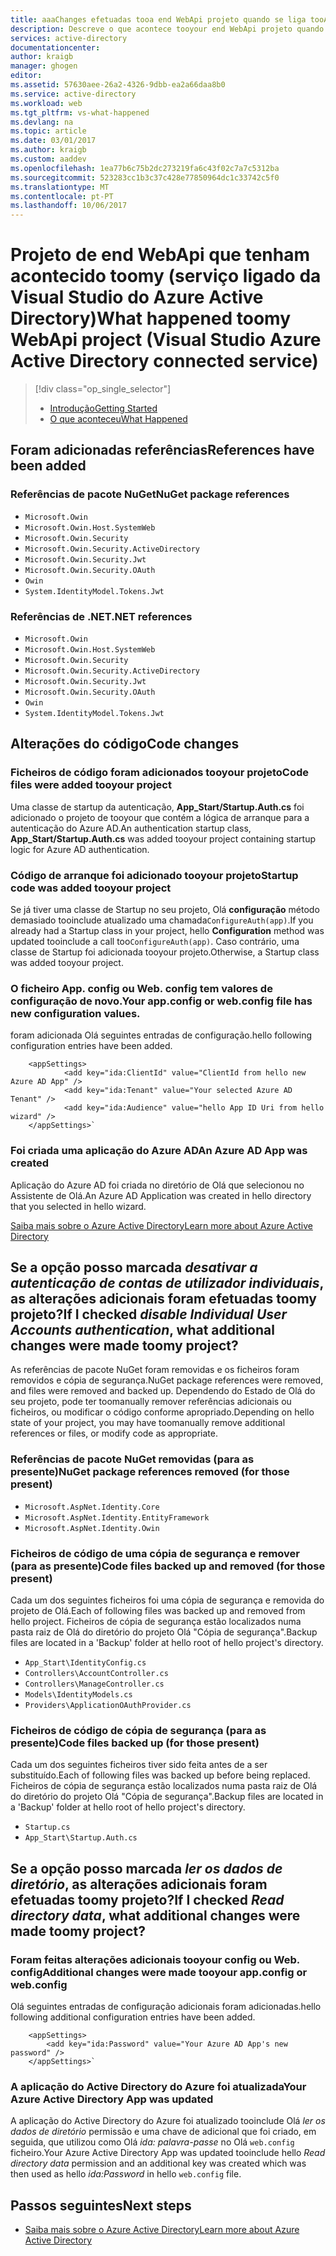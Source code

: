 ```yaml
---
title: aaaChanges efetuadas tooa end WebApi projeto quando se liga tooAzure AD | Microsoft Docs
description: Descreve o que acontece tooyour end WebApi projeto quando se liga tooAzure AD utilizando o Visual Studio
services: active-directory
documentationcenter: 
author: kraigb
manager: ghogen
editor: 
ms.assetid: 57630aee-26a2-4326-9dbb-ea2a66daa8b0
ms.service: active-directory
ms.workload: web
ms.tgt_pltfrm: vs-what-happened
ms.devlang: na
ms.topic: article
ms.date: 03/01/2017
ms.author: kraigb
ms.custom: aaddev
ms.openlocfilehash: 1ea77b6c75b2dc273219fa6c43f02c7a7c5312ba
ms.sourcegitcommit: 523283cc1b3c37c428e77850964dc1c33742c5f0
ms.translationtype: MT
ms.contentlocale: pt-PT
ms.lasthandoff: 10/06/2017
---
```

# <a name="what-happened-toomy-webapi-project-visual-studio-azure-active-directory-connected-service"></a><span data-ttu-id="2cbdc-103">Projeto de end WebApi que tenham acontecido toomy (serviço ligado da Visual Studio do Azure Active Directory)</span><span class="sxs-lookup"><span data-stu-id="2cbdc-103">What happened toomy WebApi project (Visual Studio Azure Active Directory connected service)</span></span>
> [!div class="op_single_selector"]
> * [<span data-ttu-id="2cbdc-104">Introdução</span><span class="sxs-lookup"><span data-stu-id="2cbdc-104">Getting Started</span></span>](vs-active-directory-webapi-getting-started.md)
> * [<span data-ttu-id="2cbdc-105">O que aconteceu</span><span class="sxs-lookup"><span data-stu-id="2cbdc-105">What Happened</span></span>](vs-active-directory-webapi-what-happened.md)
> 
> 

## <a name="references-have-been-added"></a><span data-ttu-id="2cbdc-106">Foram adicionadas referências</span><span class="sxs-lookup"><span data-stu-id="2cbdc-106">References have been added</span></span>
### <a name="nuget-package-references"></a><span data-ttu-id="2cbdc-107">Referências de pacote NuGet</span><span class="sxs-lookup"><span data-stu-id="2cbdc-107">NuGet package references</span></span>
* `Microsoft.Owin`
* `Microsoft.Owin.Host.SystemWeb`
* `Microsoft.Owin.Security`
* `Microsoft.Owin.Security.ActiveDirectory`
* `Microsoft.Owin.Security.Jwt`
* `Microsoft.Owin.Security.OAuth`
* `Owin`
* `System.IdentityModel.Tokens.Jwt`

### <a name="net-references"></a><span data-ttu-id="2cbdc-108">Referências de .NET</span><span class="sxs-lookup"><span data-stu-id="2cbdc-108">.NET references</span></span>
* `Microsoft.Owin`
* `Microsoft.Owin.Host.SystemWeb`
* `Microsoft.Owin.Security`
* `Microsoft.Owin.Security.ActiveDirectory`
* `Microsoft.Owin.Security.Jwt`
* `Microsoft.Owin.Security.OAuth`
* `Owin`
* `System.IdentityModel.Tokens.Jwt`

## <a name="code-changes"></a><span data-ttu-id="2cbdc-109">Alterações do código</span><span class="sxs-lookup"><span data-stu-id="2cbdc-109">Code changes</span></span>
### <a name="code-files-were-added-tooyour-project"></a><span data-ttu-id="2cbdc-110">Ficheiros de código foram adicionados tooyour projeto</span><span class="sxs-lookup"><span data-stu-id="2cbdc-110">Code files were added tooyour project</span></span>
<span data-ttu-id="2cbdc-111">Uma classe de startup da autenticação, **App_Start/Startup.Auth.cs** foi adicionado o projeto de tooyour que contém a lógica de arranque para a autenticação do Azure AD.</span><span class="sxs-lookup"><span data-stu-id="2cbdc-111">An authentication startup class, **App_Start/Startup.Auth.cs** was added tooyour project containing startup logic for Azure AD authentication.</span></span>

### <a name="startup-code-was-added-tooyour-project"></a><span data-ttu-id="2cbdc-112">Código de arranque foi adicionado tooyour projeto</span><span class="sxs-lookup"><span data-stu-id="2cbdc-112">Startup code was added tooyour project</span></span>
<span data-ttu-id="2cbdc-113">Se já tiver uma classe de Startup no seu projeto, Olá **configuração** método demasiado tooinclude atualizado uma chamada`ConfigureAuth(app)`.</span><span class="sxs-lookup"><span data-stu-id="2cbdc-113">If you already had a Startup class in your project, hello **Configuration** method was updated tooinclude a call too`ConfigureAuth(app)`.</span></span> <span data-ttu-id="2cbdc-114">Caso contrário, uma classe de Startup foi adicionada tooyour projeto.</span><span class="sxs-lookup"><span data-stu-id="2cbdc-114">Otherwise, a Startup class was added tooyour project.</span></span>

### <a name="your-appconfig-or-webconfig-file-has-new-configuration-values"></a><span data-ttu-id="2cbdc-115">O ficheiro App. config ou Web. config tem valores de configuração de novo.</span><span class="sxs-lookup"><span data-stu-id="2cbdc-115">Your app.config or web.config file has new configuration values.</span></span>
<span data-ttu-id="2cbdc-116">foram adicionada Olá seguintes entradas de configuração.</span><span class="sxs-lookup"><span data-stu-id="2cbdc-116">hello following configuration entries have been added.</span></span>

```
    <appSettings>
            <add key="ida:ClientId" value="ClientId from hello new Azure AD App" />
            <add key="ida:Tenant" value="Your selected Azure AD Tenant" />
            <add key="ida:Audience" value="hello App ID Uri from hello wizard" />
    </appSettings>`
```

### <a name="an-azure-ad-app-was-created"></a><span data-ttu-id="2cbdc-117">Foi criada uma aplicação do Azure AD</span><span class="sxs-lookup"><span data-stu-id="2cbdc-117">An Azure AD App was created</span></span>
<span data-ttu-id="2cbdc-118">Aplicação do Azure AD foi criada no diretório de Olá que selecionou no Assistente de Olá.</span><span class="sxs-lookup"><span data-stu-id="2cbdc-118">An Azure AD Application was created in hello directory that you selected in hello wizard.</span></span>

[<span data-ttu-id="2cbdc-119">Saiba mais sobre o Azure Active Directory</span><span class="sxs-lookup"><span data-stu-id="2cbdc-119">Learn more about Azure Active Directory</span></span>](https://azure.microsoft.com/services/active-directory/)

## <a name="if-i-checked-disable-individual-user-accounts-authentication-what-additional-changes-were-made-toomy-project"></a><span data-ttu-id="2cbdc-120">Se a opção posso marcada *desativar a autenticação de contas de utilizador individuais*, as alterações adicionais foram efetuadas toomy projeto?</span><span class="sxs-lookup"><span data-stu-id="2cbdc-120">If I checked *disable Individual User Accounts authentication*, what additional changes were made toomy project?</span></span>
<span data-ttu-id="2cbdc-121">As referências de pacote NuGet foram removidas e os ficheiros foram removidos e cópia de segurança.</span><span class="sxs-lookup"><span data-stu-id="2cbdc-121">NuGet package references were removed, and files were removed and backed up.</span></span> <span data-ttu-id="2cbdc-122">Dependendo do Estado de Olá do seu projeto, pode ter toomanually remover referências adicionais ou ficheiros, ou modificar o código conforme apropriado.</span><span class="sxs-lookup"><span data-stu-id="2cbdc-122">Depending on hello state of your project, you may have toomanually remove additional references or files, or modify code as appropriate.</span></span>

### <a name="nuget-package-references-removed-for-those-present"></a><span data-ttu-id="2cbdc-123">Referências de pacote NuGet removidas (para as presente)</span><span class="sxs-lookup"><span data-stu-id="2cbdc-123">NuGet package references removed (for those present)</span></span>
* `Microsoft.AspNet.Identity.Core`
* `Microsoft.AspNet.Identity.EntityFramework`
* `Microsoft.AspNet.Identity.Owin`

### <a name="code-files-backed-up-and-removed-for-those-present"></a><span data-ttu-id="2cbdc-124">Ficheiros de código de uma cópia de segurança e remover (para as presente)</span><span class="sxs-lookup"><span data-stu-id="2cbdc-124">Code files backed up and removed (for those present)</span></span>
<span data-ttu-id="2cbdc-125">Cada um dos seguintes ficheiros foi uma cópia de segurança e removida do projeto de Olá.</span><span class="sxs-lookup"><span data-stu-id="2cbdc-125">Each of following files was backed up and removed from hello project.</span></span> <span data-ttu-id="2cbdc-126">Ficheiros de cópia de segurança estão localizados numa pasta raiz de Olá do diretório do projeto Olá "Cópia de segurança".</span><span class="sxs-lookup"><span data-stu-id="2cbdc-126">Backup files are located in a 'Backup' folder at hello root of hello project's directory.</span></span>

* `App_Start\IdentityConfig.cs`
* `Controllers\AccountController.cs`
* `Controllers\ManageController.cs`
* `Models\IdentityModels.cs`
* `Providers\ApplicationOAuthProvider.cs`

### <a name="code-files-backed-up-for-those-present"></a><span data-ttu-id="2cbdc-127">Ficheiros de código de cópia de segurança (para as presente)</span><span class="sxs-lookup"><span data-stu-id="2cbdc-127">Code files backed up (for those present)</span></span>
<span data-ttu-id="2cbdc-128">Cada um dos seguintes ficheiros tiver sido feita antes de a ser substituído.</span><span class="sxs-lookup"><span data-stu-id="2cbdc-128">Each of following files was backed up before being replaced.</span></span> <span data-ttu-id="2cbdc-129">Ficheiros de cópia de segurança estão localizados numa pasta raiz de Olá do diretório do projeto Olá "Cópia de segurança".</span><span class="sxs-lookup"><span data-stu-id="2cbdc-129">Backup files are located in a 'Backup' folder at hello root of hello project's directory.</span></span>

* `Startup.cs`
* `App_Start\Startup.Auth.cs`

## <a name="if-i-checked-read-directory-data-what-additional-changes-were-made-toomy-project"></a><span data-ttu-id="2cbdc-130">Se a opção posso marcada *ler os dados de diretório*, as alterações adicionais foram efetuadas toomy projeto?</span><span class="sxs-lookup"><span data-stu-id="2cbdc-130">If I checked *Read directory data*, what additional changes were made toomy project?</span></span>
### <a name="additional-changes-were-made-tooyour-appconfig-or-webconfig"></a><span data-ttu-id="2cbdc-131">Foram feitas alterações adicionais tooyour config ou Web. config</span><span class="sxs-lookup"><span data-stu-id="2cbdc-131">Additional changes were made tooyour app.config or web.config</span></span>
<span data-ttu-id="2cbdc-132">Olá seguintes entradas de configuração adicionais foram adicionadas.</span><span class="sxs-lookup"><span data-stu-id="2cbdc-132">hello following additional configuration entries have been added.</span></span>

```
    <appSettings>
        <add key="ida:Password" value="Your Azure AD App's new password" />
    </appSettings>`
```

### <a name="your-azure-active-directory-app-was-updated"></a><span data-ttu-id="2cbdc-133">A aplicação do Active Directory do Azure foi atualizada</span><span class="sxs-lookup"><span data-stu-id="2cbdc-133">Your Azure Active Directory App was updated</span></span>
<span data-ttu-id="2cbdc-134">A aplicação do Active Directory do Azure foi atualizado tooinclude Olá *ler os dados de diretório* permissão e uma chave de adicional que foi criado, em seguida, que utilizou como Olá *ida: palavra-passe* no Olá `web.config` ficheiro.</span><span class="sxs-lookup"><span data-stu-id="2cbdc-134">Your Azure Active Directory App was updated tooinclude hello *Read directory data* permission and an additional key was created which was then used as hello *ida:Password* in hello `web.config` file.</span></span>

## <a name="next-steps"></a><span data-ttu-id="2cbdc-135">Passos seguintes</span><span class="sxs-lookup"><span data-stu-id="2cbdc-135">Next steps</span></span>
- [<span data-ttu-id="2cbdc-136">Saiba mais sobre o Azure Active Directory</span><span class="sxs-lookup"><span data-stu-id="2cbdc-136">Learn more about Azure Active Directory</span></span>](https://azure.microsoft.com/services/active-directory/)

